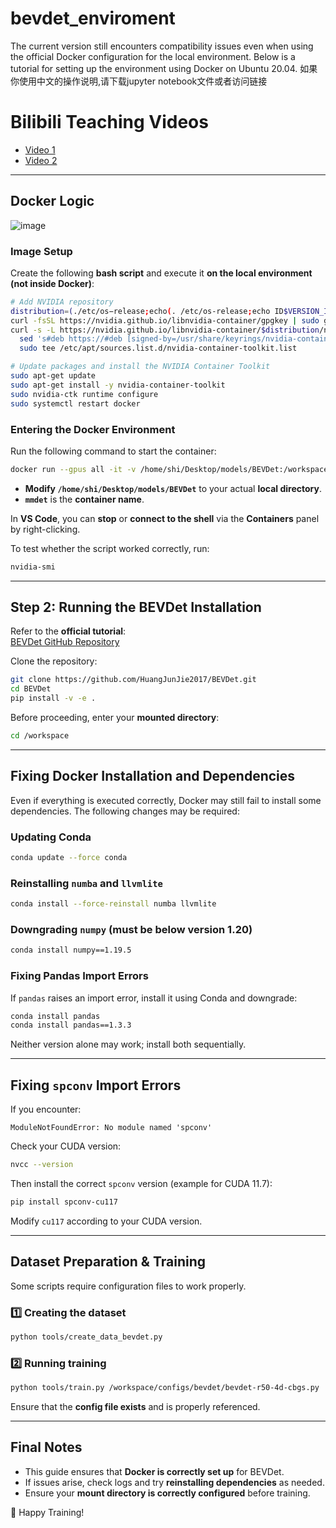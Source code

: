 # bevdet_enviroment
The current version still encounters compatibility issues even when using the official Docker configuration for the local environment. Below is a tutorial for setting up the environment using Docker on Ubuntu 20.04.
如果你使用中文的操作说明,请下载jupyter notebook文件或者访问链接

# Bilibili Teaching Videos

- [Video 1](https://www.bilibili.com/video/BV1s54y1n7Ev/?spm_id_from=333.337.search-card.all.click&vd_source=4b8e5a437540b388abe0e0e23e80b583)
- [Video 2](https://www.bilibili.com/video/BV1Dm4y147eM/?spm_id_from=333.337.search-card.all.click&vd_source=4b8e5a437540b388abe0e0e23e80b583)

---

## Docker Logic

![image](https://github.com/user-attachments/assets/62e9e5c5-dacc-40af-b491-33861ed6bec9)




### **Image Setup**
Create the following **bash script** and execute it **on the local environment (not inside Docker)**:

```bash
# Add NVIDIA repository
distribution=(./etc/os−release;echo(. /etc/os-release;echo ID$VERSION_ID)
curl -fsSL https://nvidia.github.io/libnvidia-container/gpgkey | sudo gpg --dearmor -o /usr/share/keyrings/nvidia-container-toolkit-keyring.gpg
curl -s -L https://nvidia.github.io/libnvidia-container/$distribution/nvidia-container-toolkit.list | \
  sed 's#deb https://#deb [signed-by=/usr/share/keyrings/nvidia-container-toolkit-keyring.gpg] https://#g' | \
  sudo tee /etc/apt/sources.list.d/nvidia-container-toolkit.list

# Update packages and install the NVIDIA Container Toolkit
sudo apt-get update
sudo apt-get install -y nvidia-container-toolkit
sudo nvidia-ctk runtime configure
sudo systemctl restart docker
```

### **Entering the Docker Environment**
Run the following command to start the container:
```bash
docker run --gpus all -it -v /home/shi/Desktop/models/BEVDet:/workspace mmdet bash
```
- **Modify `/home/shi/Desktop/models/BEVDet`** to your actual **local directory**.
- **`mmdet`** is the **container name**.

In **VS Code**, you can **stop** or **connect to the shell** via the **Containers** panel by right-clicking.

To test whether the script worked correctly, run:
```bash
nvidia-smi
```

---

## **Step 2: Running the BEVDet Installation**
Refer to the **official tutorial**:  
[BEVDet GitHub Repository](https://github.com/HuangJunJie2017/BEVDet/tree/dev3.0)

Clone the repository:
```bash
git clone https://github.com/HuangJunJie2017/BEVDet.git
cd BEVDet
pip install -v -e .
```

Before proceeding, enter your **mounted directory**:
```bash
cd /workspace
```

---

## **Fixing Docker Installation and Dependencies**
Even if everything is executed correctly, Docker may still fail to install some dependencies. The following changes may be required:

### **Updating Conda**
```bash
conda update --force conda
```

### **Reinstalling `numba` and `llvmlite`**
```bash
conda install --force-reinstall numba llvmlite
```

### **Downgrading `numpy` (must be below version 1.20)**
```bash
conda install numpy==1.19.5
```

### **Fixing Pandas Import Errors**
If `pandas` raises an import error, install it using Conda and downgrade:
```bash
conda install pandas
conda install pandas==1.3.3
```
Neither version alone may work; install both sequentially.

---

## **Fixing `spconv` Import Errors**
If you encounter:
```
ModuleNotFoundError: No module named 'spconv'
```
Check your CUDA version:
```bash
nvcc --version
```
Then install the correct `spconv` version (example for CUDA 11.7):
```bash
pip install spconv-cu117
```
Modify `cu117` according to your CUDA version.

---

## **Dataset Preparation & Training**
Some scripts require configuration files to work properly.

### **1️⃣ Creating the dataset**
```bash
python tools/create_data_bevdet.py
```

### **2️⃣ Running training**
```bash
python tools/train.py /workspace/configs/bevdet/bevdet-r50-4d-cbgs.py
```
Ensure that the **config file exists** and is properly referenced.

---

## **Final Notes**
- This guide ensures that **Docker is correctly set up** for BEVDet.
- If issues arise, check logs and try **reinstalling dependencies** as needed.
- Ensure your **mount directory is correctly configured** before training.

🚀 Happy Training!
